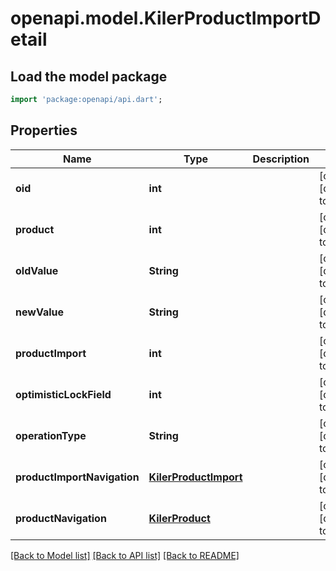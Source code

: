 # openapi.model.KilerProductImportDetail

## Load the model package
```dart
import 'package:openapi/api.dart';
```

## Properties
Name | Type | Description | Notes
------------ | ------------- | ------------- | -------------
**oid** | **int** |  | [optional] [default to null]
**product** | **int** |  | [optional] [default to null]
**oldValue** | **String** |  | [optional] [default to null]
**newValue** | **String** |  | [optional] [default to null]
**productImport** | **int** |  | [optional] [default to null]
**optimisticLockField** | **int** |  | [optional] [default to null]
**operationType** | **String** |  | [optional] [default to null]
**productImportNavigation** | [**KilerProductImport**](KilerProductImport.md) |  | [optional] [default to null]
**productNavigation** | [**KilerProduct**](KilerProduct.md) |  | [optional] [default to null]

[[Back to Model list]](../README.md#documentation-for-models) [[Back to API list]](../README.md#documentation-for-api-endpoints) [[Back to README]](../README.md)


